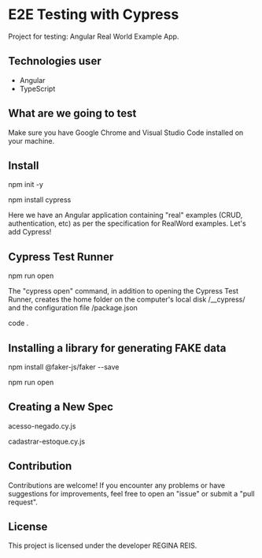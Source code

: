 # E2E Testing with Cypress

Project for testing: Angular Real World Example App.

## Technologies user

- Angular
- TypeScript 

## What are we going to test

Make sure you have Google Chrome and Visual Studio Code installed on your machine.

## Install

npm init -y

npm install cypress

Here we have an Angular application containing "real" examples (CRUD, authentication, etc) as per the specification for RealWord examples.
Let's add Cypress!

## Cypress Test Runner

npm run open

The "cypress open" command, in addition to opening the Cypress Test Runner, creates the home folder on the computer's local disk /__cypress/ and the configuration file /package.json

code .

## Installing a library for generating FAKE data

npm install @faker-js/faker --save

npm run open


## Creating a New Spec

acesso-negado.cy.js

cadastrar-estoque.cy.js


## Contribution

Contributions are welcome! If you encounter any problems or have suggestions for improvements, feel free to open an "issue" or submit a "pull request".

## License

This project is licensed under the developer REGINA REIS.